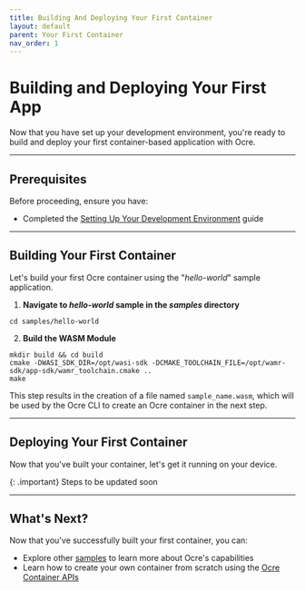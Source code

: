 ```yaml
---
title: Building And Deploying Your First Container 
layout: default
parent: Your First Container
nav_order: 1
---
```


# Building and Deploying Your First App

Now that you have set up your development environment, you're ready to build and deploy your first container-based application with Ocre. 

---

## Prerequisites

Before proceeding, ensure you have:
- Completed the [Setting Up Your Development Environment](../dev-environment) guide

---

## Building Your First Container

Let's build your first Ocre container using the "*hello-world*" sample application.

1. **Navigate to *hello-world* sample in the *samples* directory**
  ```
  cd samples/hello-world
  ```

2. **Build the WASM Module**
  ```
  mkdir build && cd build
  cmake -DWASI_SDK_DIR=/opt/wasi-sdk -DCMAKE_TOOLCHAIN_FILE=/opt/wamr-sdk/app-sdk/wamr_toolchain.cmake ..
  make
  ```

This step results in the creation of a file named `sample_name.wasm`, which will be used by the Ocre CLI to create an Ocre container in the next step.

---

## Deploying Your First Container

Now that you've built your container, let's get it running on your device.

{: .important}
Steps to be updated soon

---

## What's Next?
Now that you've successfully built your first container, you can:

- Explore other [samples](../../../samples) to learn more about Ocre's capabilities
- Learn how to create your own container from scratch using the [Ocre Container APIs](../../../reference/container-api)